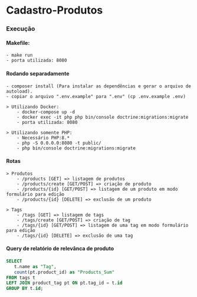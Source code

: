 # Cadastro-Produtos
### Execução
####  Makefile:
    - make run
    - porta utilizada: 8080
#### Rodando separadamente
    - composer install (Para instalar as dependências e gerar o arquivo de autoload).
    - copiar o arquivo ".env.example" para ".env" (cp .env.example .env)
    
    > Utilizando Docker:
        - docker-compose up -d
        - docker exec -it php php bin/console doctrine:migrations:migrate
        - porta utilizada: 8080
          
    > Utilizando somente PHP:
        - Necessário PHP:8.*
        - php -S 0.0.0.0:8080 -t public/
        - php bin/console doctrine:migrations:migrate

#### Rotas
    > Produtos
        - /products [GET] => listagem de produtos
        - /products/create [GET/POST] => criação de produto
        - /products/{id} [GET/POST] => listagem de um produto em modo formulário para edição
        - /products/{id} [DELETE] => exclusão de um produto
        
    > Tags
        - /tags [GET] => listagem de tags
        - /tags/create [GET/POST] => criação de tag
        - /tags/{id} [GET/POST] => listagem de uma tag em modo formulário para edição
        - /tags/{id} [DELETE] => exclusão de uma tag

#### Query de relatório de relevânca de produto
```sql
SELECT
   t.name as "Tag",
   count(pt.product_id) as "Products_Sum"
FROM tags t
LEFT JOIN product_tag pt ON pt.tag_id = t.id
GROUP BY t.id;
```
